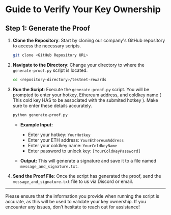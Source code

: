 # Guide to Verify Your Key Ownership

## Step 1: Generate the Proof

1. **Clone the Repository**: Start by cloning our company's GitHub repository to access the necessary scripts.
    ```bash
    git clone <GitHub Repository URL>
    ```

2. **Navigate to the Directory**: Change your directory to where the `generate-proof.py` script is located.
    ```bash
    cd <repository-directory>/testnet-rewards
    ```

3. **Run the Script**: Execute the `generate-proof.py` script. You will be prompted to enter your hotkey, Ethereum address, and coldkey name ( This cold key HAS to be associated with the submited hotkey ). Make sure to enter these details accurately.
    ```bash
    python generate-proof.py
    ```

    - **Example Input:**
        - Enter your hotkey: `YourHotkey`
        - Enter your ETH address: `YourEthereumAddress`
        - Enter your coldkey name: `YourColdkeyName`
        - Enter password to unlock key: `[YourColdKeyPassword]`

    - **Output:** This will generate a signature and save it to a file named `message_and_signature.txt`.

4. **Send the Proof File**: Once the script has generated the proof, send the `message_and_signature.txt` file to us via Discord or email.

---

Please ensure that the information you provide when running the script is accurate, as this will be used to validate your key ownership. If you encounter any issues, don’t hesitate to reach out for assistance!
